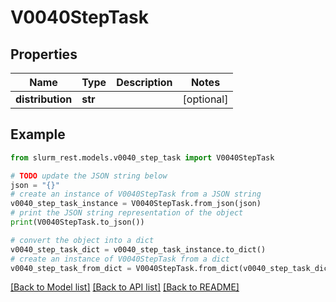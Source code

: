 # V0040StepTask


## Properties

Name | Type | Description | Notes
------------ | ------------- | ------------- | -------------
**distribution** | **str** |  | [optional] 

## Example

```python
from slurm_rest.models.v0040_step_task import V0040StepTask

# TODO update the JSON string below
json = "{}"
# create an instance of V0040StepTask from a JSON string
v0040_step_task_instance = V0040StepTask.from_json(json)
# print the JSON string representation of the object
print(V0040StepTask.to_json())

# convert the object into a dict
v0040_step_task_dict = v0040_step_task_instance.to_dict()
# create an instance of V0040StepTask from a dict
v0040_step_task_from_dict = V0040StepTask.from_dict(v0040_step_task_dict)
```
[[Back to Model list]](../README.md#documentation-for-models) [[Back to API list]](../README.md#documentation-for-api-endpoints) [[Back to README]](../README.md)


